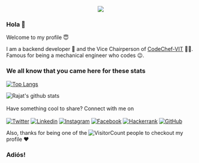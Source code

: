 <!-- <p align="center">
<!-- <img src="https://media.giphy.com/media/l56OIvKENY4hnt7U95/giphy.gif"> -->
<!-- <img src="https://media.giphy.com/media/C9ZFVjRPf79eVQCmMb/giphy.gif"> -->
<!--</p>
<!-- <img align="right" src="https://media.giphy.com/media/Y0PfcriWOkrGqZYdHx/giphy.gif" height="500px"> -->
<p align="center">  <img src="https://media.giphy.com/media/C9ZFVjRPf79eVQCmMb/giphy.gif"> </p>

### Hola 👋

Welcome to my profile :innocent:	

I am a backend developer :rocket: and the Vice Chairperson of [CodeChef-VIT](https://https://github.com/codechefvit) :technologist:. Famous for being a mechanical engineer who codes :wink:.

### We all know that you came here for these stats
[![Top Langs](https://github-readme-stats.vercel.app/api/top-langs/?username=RajatSablok&layout=compact&theme=dark)](https://github.com/anuraghazra/github-readme-stats)

![Rajat's github stats](https://github-readme-stats.vercel.app/api/?username=RajatSablok&show_icons=true&title_color=fff&icon_color=79ff97&text_color=9f9f9f&bg_color=151515)
<br><br>
Have something cool to share? Connect with me on \
\
[![Twitter](https://img.shields.io/badge/-Twitter-222222?style=flat-square&logo=twitter&logoColor=white&link=https://twitter.com/_rajatsablok/)](https://twitter.com/_rajatsablok/)
[![Linkedin](https://img.shields.io/badge/-LinkedIn-222222?style=flat-square&logo=Linkedin&logoColor=white&link=https://www.linkedin.com/in/rajat-sablok/)](https://www.linkedin.com/in/rajat-sablok/)
[![Instagram](https://img.shields.io/badge/-Instagram-222222?style=flat-square&logo=Linkedin&logoColor=white&link=https://www.instagram.com/_rajatsablok/)](https://www.instagram.com/_rajatsablok/)
[![Facebook](https://img.shields.io/badge/-Facebook-222222?style=flat-square&logo=Facebook&logoColor=white&link=https://www.facebook.com/rajat.sablok/)](https://www.facebook.com/rajat.sablok/)
[![Hackerrank](https://img.shields.io/badge/-HackerRank-222222?style=flat-square&logo=Hackerrank&logoColor=white&link=https://www.hackerrank.com/rajat_main06/)](https://www.hackerrank.com/rajat_main06/)
[![GitHub](https://img.shields.io/badge/-GitHub-222222?style=flat-square&logo=GitHub&logoColor=white&link=https://www.github.com/RajatSablok/)](https://www.github.com/RajatSablok/)

Also, thanks for being one of the ![VisitorCount](https://profile-counter.glitch.me/RajatSablok/count.svg) people to checkout my profile :heart:

### Adiós!
<!--
**RajatSablok/RajatSablok** is a ✨ _special_ ✨ repository because its `README.md` (this file) appears on your GitHub profile.

Here are some ideas to get you started:

- 🔭 I’m currently working on ...
- 🌱 I’m currently learning ...
- 👯 I’m looking to collaborate on ...
- 🤔 I’m looking for help with ...
- 💬 Ask me about ...
- 📫 How to reach me: ...
- 😄 Pronouns: ...
- ⚡ Fun fact: ...
-->

